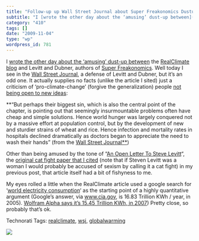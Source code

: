 ```yaml
---
title: "Follow-up up Wall Street Journal about Super Freakonomics Dustup"
subtitle: "I [wrote the other day about the ‘amusing’ dust-up between](/2009/10/30/oh-snap-detailed-take-down-o..."
category: "410"
tags: []
date: "2009-11-04"
type: "wp"
wordpress_id: 781
---
```

I [wrote the other day about the ‘amusing’ dust-up between](/2009/10/30/oh-snap-detailed-take-down-of-steve-levitt-of-superfreakonimics/) the [RealClimate blog](http://www.realclimate.org/index.php/archives/2009/10/an-open-letter-to-steve-levitt/) and Levitt and Dubner, authors of [Super Freakonomics](http://superfreakonomicsbook.com/).
Well today I see in the [Wall Street Journal](http://online.wsj.com/article/SB10001424052748704335904574495643459234318.html?mod=rss_most_emailed_week), a defense of Levitt and Dubner, but it’s an odd one. It actually supplies no facts (unlike the article I sited) just a criticism of ‘pro-climate-change’ (forgive the generalization) people [not being open to new ideas](http://online.wsj.com/article/SB10001424052748704335904574495643459234318.html?mod=rss_most_emailed_week):

**“But perhaps their biggest sin, which is also the central point of the chapter, is pointing out that seemingly insurmountable problems often have cheap and simple solutions. Hence world hunger was largely conquered not by a massive effort at population control, but by the development of new and sturdier strains of wheat and rice. Hence infection and mortality rates in hospitals declined dramatically as doctors began to appreciate the need to wash their hands” (from the [Wall Street Journal**](http://online.wsj.com/article/SB10001424052748704335904574495643459234318.html?mod=rss_most_emailed_week))

Other than being amused by the tone of “[An Open Letter To Steve Levitt](http://www.realclimate.org/index.php/archives/2009/10/an-open-letter-to-steve-levitt/)“, the [original cat fight paper that I cited](/2009/10/30/oh-snap-detailed-take-down-of-steve-levitt-of-superfreakonimics/) (note that if Steven Levitt was a woman I would probably be accused of sexism by calling it a cat fight) in my previous post, that article itself had a bit of fishyness to me. 

My eyes rolled a little when the RealClimate article used a google search for ‘[world electricity consumption](http://www.google.com/search?q=world+electricity+consumption&ie=utf-8&oe=utf-8&aq=t&rls=org.mozilla:en-US:official&client=firefox-a)‘ as the starting point of a highly quantitative argument (Google’s answer, via www.cia.gov, is 16.83 Trillion KWh / year, in 2005). [Wolfram Alpha says it’s 15.45 Trillion KWh, in 2007](http://www.wolframalpha.com/input/?i=world+electricity+consumption)) Pretty close, so probably that’s ok.

Technorati Tags: [realclimate](http://technorati.com/tag/realclimate), [wsj](http://technorati.com/tag/wsj), [globalwarming](http://technorati.com/tag/globalwarming)

![](https://i0.wp.com/img.zemanta.com/pixy.gif?w=584)